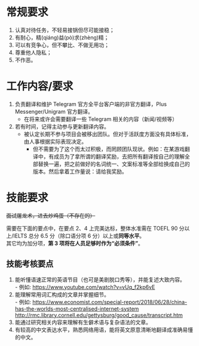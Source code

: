 # 常规要求  
1. 认真对待任务，不轻易接锅但尽可能接稳；  
2. 有耐心，精(qiáng)益(pò)求(zhèng)精；  
3. 可以有竞争心，但不攀比、不做无用功；  
4. 尊重他人隐私；  
5. 不作恶。  

# 工作内容/要求  
1. 负责翻译和维护 Telegram 官方全平台客户端的非官方翻译，Plus Messenger/Unigram 官方翻译。  
    - 在将来或许会需要翻译一些 Telegram 相关的内容（新闻/视频等）  
2. 若有时间，记得主动参与更新翻译内容。  
    - 被认定长期不参与项目会被移出团队。但对于活跃度方面没有具体标准，由人事根据实际表现决定。  
      - 但不需要为了这个而太过积极，而罔顾团队现状。例如：在某游戏翻译中，有成员为了拿所谓的翻译奖励，去把所有翻译按自己的理解全部替换一遍，把之前做好的名词统一、文案标准等全部给换成自己的版本。然后拿着工作量说：请给我奖励。
  
# 技能要求  
~~面试屠龙术，进去炒鸡蛋（不存在的）~~  
  
需要在下面的要点中，在要点 2、4 上完美达标，整体水准需在 TOEFL 90 分以上/IELTS 总分 6.5 分（除口语分项 6 分）以上或**同等水平**。  
其它均为加分项，**第 3 项将在人员足够时作为“必须条件”**。

## 技能考核要点  
  1. 能听懂语速正常的英语节目（也可是美剧脱口秀等），并能复述大致内容。   
    - 例如: https://www.youtube.com/watch?v=vUq_f2kp6vE  
  2. 能理解常用词汇构成的文章并掌握细节。  
    - 例如: https://www.economist.com/special-report/2018/06/28/china-has-the-worlds-most-centralised-internet-system  
    http://rmc.library.cornell.edu/gettysburg/good_cause/transcript.htm
  3. 能通过研究相关内容来理解有生僻术语与复杂语法的文章。  
  4. 有较高的中文表达水平，熟悉网络用语，能将英文原意清晰地翻译成准确易懂的中文。  
